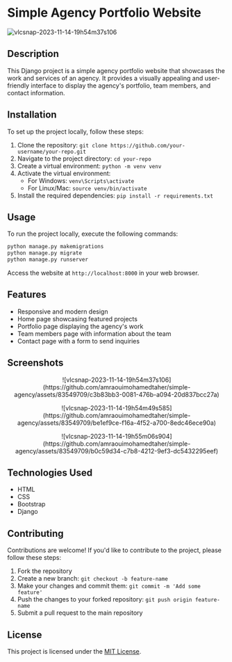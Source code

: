 # Simple Agency Portfolio Website
![vlcsnap-2023-11-14-19h54m37s106](https://github.com/amraouimohamedtaher/simple-agency/assets/83549709/a44d90e6-19ee-44dd-97db-7516b09c3d22)

## Description
This Django project is a simple agency portfolio website that showcases the work and services of an agency. It provides a visually appealing and user-friendly interface to display the 
agency's portfolio, team members, and contact information.

## Installation

To set up the project locally, follow these steps:

1. Clone the repository: `git clone https://github.com/your-username/your-repo.git`
2. Navigate to the project directory: `cd your-repo`
3. Create a virtual environment: `python -m venv venv`
4. Activate the virtual environment:
   - For Windows: `venv\Scripts\activate`
   - For Linux/Mac: `source venv/bin/activate`
5. Install the required dependencies: `pip install -r requirements.txt`

## Usage

To run the project locally, execute the following commands:

```bash
python manage.py makemigrations
python manage.py migrate
python manage.py runserver
```

Access the website at `http://localhost:8000` in your web browser.

## Features

- Responsive and modern design
- Home page showcasing featured projects
- Portfolio page displaying the agency's work
- Team members page with information about the team
- Contact page with a form to send inquiries

## Screenshots

<p align="center">
  ![vlcsnap-2023-11-14-19h54m37s106](https://github.com/amraouimohamedtaher/simple-agency/assets/83549709/c3b83bb3-0081-476b-a094-20d837bcc27a)
</p>

<p align="center">
  ![vlcsnap-2023-11-14-19h54m49s585](https://github.com/amraouimohamedtaher/simple-agency/assets/83549709/be1ef9ce-f16a-4f52-a700-8edc46ece90a)
</p>

<p align="center">
   ![vlcsnap-2023-11-14-19h55m06s904](https://github.com/amraouimohamedtaher/simple-agency/assets/83549709/b0c59d34-c7b8-4212-9ef3-dc5432295eef)
</p>

<p align="center">
  </p>

## Technologies Used

- HTML
- CSS
- Bootstrap
- Django

## Contributing

Contributions are welcome! If you'd like to contribute to the project, please follow these steps:

1. Fork the repository
2. Create a new branch: `git checkout -b feature-name`
3. Make your changes and commit them: `git commit -m 'Add some feature'`
4. Push the changes to your forked repository: `git push origin feature-name`
5. Submit a pull request to the main repository

## License

This project is licensed under the [MIT License](LICENSE).

